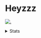 # Heyzzz  

[![.](https://skillicons.dev/icons?i=js,java)](https://skillicons.dev)  

<details>
<summary>Stats</summary
<!--START_SECTION:waka-->

```text
JavaScript   20 hrs 4 mins   █████████████████████▒░░░   85.92 %
CSS          1 hr 48 mins    ██░░░░░░░░░░░░░░░░░░░░░░░   07.75 %
JSON         1 hr 6 mins     █▒░░░░░░░░░░░░░░░░░░░░░░░   04.74 %
C++          8 mins          ░░░░░░░░░░░░░░░░░░░░░░░░░   00.62 %
Markdown     5 mins          ░░░░░░░░░░░░░░░░░░░░░░░░░   00.39 %
HTML         3 mins          ░░░░░░░░░░░░░░░░░░░░░░░░░   00.28 %
```

<!--END_SECTION:waka-->
</details>
